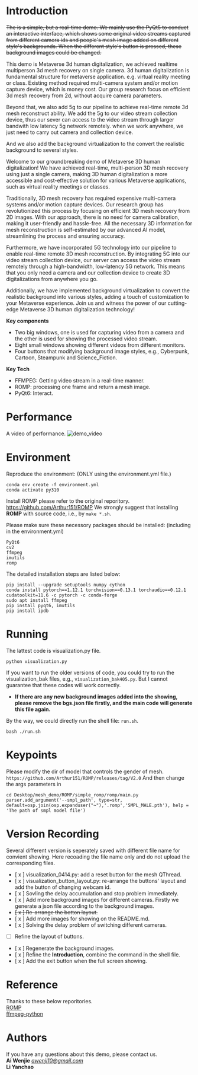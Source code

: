 # Introduction
~~The is a simple, but a real-time demo. We mainly use the PyQt5 to conduct an interactive interface, which shows some original video streams captured from different camera ids and people's mesh image added on different style's backgrounds. When the different style's button is pressed, these background images could be changed.~~  

This demo is Metaverse 3d human digitalization, we achieved realtime multiperson 3d mesh recovery on single camera.  3d human digitalization is fundamental structure for metaverse application. e.g. virtual reality meeting or class. Existing method required multi-camera system and/or motion capture device, which is money cost. Our group research focus on efficient 3d mesh recovery from 2d, without acquire camera parameters. 

Beyond that, we also add 5g to our pipeline to achieve real-time remote 3d mesh reconstruct ability. We add the 5g to our video stream collection device, thus our sever can access to the video stream through larger bandwith low latency 5g network remotely. when we work anywhere, we just need to carry out camera and collection device.

And we also add the background virtualization to the convert the realistic background to several styles.

Welcome to our groundbreaking demo of Metaverse 3D human digitalization! We have achieved real-time, multi-person 3D mesh recovery using just a single camera, making 3D human digitalization a more accessible and cost-effective solution for various Metaverse applications, such as virtual reality meetings or classes.

Traditionally, 3D mesh recovery has required expensive multi-camera systems and/or motion capture devices. Our research group has revolutionized this process by focusing on efficient 3D mesh recovery from 2D images. With our approach, there is no need for camera calibration, making it user-friendly and hassle-free. All the necessary 3D information for mesh reconstruction is self-estimated by our advanced AI model, streamlining the process and ensuring accuracy.

Furthermore, we have incorporated 5G technology into our pipeline to enable real-time remote 3D mesh reconstruction. By integrating 5G into our video stream collection device, our server can access the video stream remotely through a high-bandwidth, low-latency 5G network. This means that you only need a camera and our collection device to create 3D digitalizations from anywhere you go.

Additionally, we have implemented background virtualization to convert the realistic background into various styles, adding a touch of customization to your Metaverse experience. Join us and witness the power of our cutting-edge Metaverse 3D human digitalization technology!

**Key components**
- Two big windows, one is used for capturing video from a camera and the other is used for showing the processed video stream.   
- Eight small windows showing different videos from different monitors.   
- Four buttons that modifying background image styles, e.g., Cyberpunk, Cartoon, Steampunk and Science_Fiction.   

**Key Tech**  
- FFMPEG: Getting video stream in a real-time manner. 
- ROMP: processing one frame and return a mesh image. 
- PyQt6: Interact.

# Performance
A video of performance.
![demo_video](./show_video/demo_video.gif)

# Environment  
Reproduce the environment: (ONLY using the environment.yml file.)  
```
conda env create -f environment.yml
conda activate py310
```

Install ROMP please refer to the original reporitory.  
https://github.com/Arthur151/ROMP
We strongly suggest that installing **ROMP** with source code, i.e., by `make *.sh`.

Please make sure these necessory packages should be installed: (including in the environment.yml)
```
PyQt6
cv2
ffmpeg
imutils
romp
```

The detailed installation steps are listed below:
```
pip install --upgrade setuptools numpy cython
conda install pytorch==1.12.1 torchvision==0.13.1 torchaudio==0.12.1 cudatoolkit=11.6 -c pytorch -c conda-forge
sudo apt install ffmpeg 
pip install pyqt6, imutils
pip install ipdb
```

# Running
The lattest code is visualization.py file.
```
python visualization.py
```
If you want to run the older versions of code, you could try to run the visualization_bak files, e.g., `visualization_bak405.py`. But I cannot guarantee that these codes will work correctly.

- **If there are any new background images added into the showing, please remove the bgs.json file firstly, and the main code will generate this file again.**

By the way, we could directly run the shell file: `run.sh`.
```
bash ./run.sh
```
# Keypoints
Please modify the dir of model that controls the gender of mesh.
`https://github.com/Arthur151/ROMP/releases/tag/V2.0`
And then change the args parameters in 
```
cd Desktop/mesh_demo/ROMP/simple_romp/romp/main.py
parser.add_argument('--smpl_path', type=str, default=osp.join(osp.expanduser("~"),'.romp','SMPL_MALE.pth'), help = 'The path of smpl model file')
```
# Version Recording
Several different version is seperately saved with different file name for convient showing. Here recoading the file name only and do not upload the corresponding files.  
- [ x ] visualization_0414.py: add a reset button for the mesh QThread.
- [ x ] visualization_button_layout.py: re-arrange the buttons' layout and add the button of changing webcam id.
- [ x ] Sovling the delay accumulation and stop problem immediately.
- [ x ] Add more background images for different cameras. Firstly we generate a json file according to the background images.
- ~~[ x ] Re-arrange the botton layout.~~
- [ x ] Add more images for showing on the README.md. 
- [ x ] Solving the delay problem of switching different cameras.
- [  ] Refine the layout of buttons.
- [ x ] Regenerate the background images.
- [ x ] Refine the **Introduction**, combine the command in the shell file.
- [ x ] Add the exit button when the full screen showing.


# Reference
Thanks to these below reporitories.   
[ROMP](https://github.com/Arthur151/ROMP)  
[ffmpeg-python](https://github.com/kkroening/ffmpeg-python)


# Authors
If you have any questions about this demo, please contact us.  
**Ai Wenjie**   *awenji10@gmail.com*  
**Li Yanchao** 
